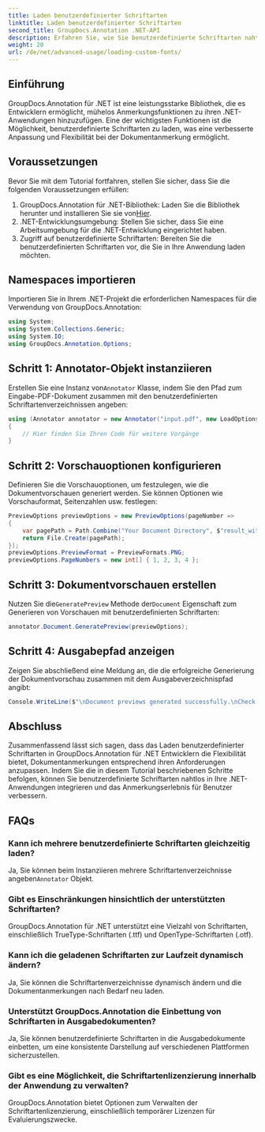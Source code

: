 ```yaml
---
title: Laden benutzerdefinierter Schriftarten
linktitle: Laden benutzerdefinierter Schriftarten
second_title: GroupDocs.Annotation .NET-API
description: Erfahren Sie, wie Sie benutzerdefinierte Schriftarten nahtlos in GroupDocs.Annotation für .NET laden, um Dokumentanmerkungen zu verbessern. Befolgen Sie unsere Schritt-für-Schritt-Anleitung für eine einfache Integration.
weight: 20
url: /de/net/advanced-usage/loading-custom-fonts/
---
```

## Einführung
GroupDocs.Annotation für .NET ist eine leistungsstarke Bibliothek, die es Entwicklern ermöglicht, mühelos Anmerkungsfunktionen zu ihren .NET-Anwendungen hinzuzufügen. Eine der wichtigsten Funktionen ist die Möglichkeit, benutzerdefinierte Schriftarten zu laden, was eine verbesserte Anpassung und Flexibilität bei der Dokumentanmerkung ermöglicht.
## Voraussetzungen
Bevor Sie mit dem Tutorial fortfahren, stellen Sie sicher, dass Sie die folgenden Voraussetzungen erfüllen:
1.  GroupDocs.Annotation für .NET-Bibliothek: Laden Sie die Bibliothek herunter und installieren Sie sie von[Hier](https://releases.groupdocs.com/annotation/net/).
2. .NET-Entwicklungsumgebung: Stellen Sie sicher, dass Sie eine Arbeitsumgebung für die .NET-Entwicklung eingerichtet haben.
3. Zugriff auf benutzerdefinierte Schriftarten: Bereiten Sie die benutzerdefinierten Schriftarten vor, die Sie in Ihre Anwendung laden möchten.

## Namespaces importieren
Importieren Sie in Ihrem .NET-Projekt die erforderlichen Namespaces für die Verwendung von GroupDocs.Annotation:
```csharp
using System;
using System.Collections.Generic;
using System.IO;
using GroupDocs.Annotation.Options;
```
## Schritt 1: Annotator-Objekt instanziieren
 Erstellen Sie eine Instanz von`Annotator` Klasse, indem Sie den Pfad zum Eingabe-PDF-Dokument zusammen mit den benutzerdefinierten Schriftartenverzeichnissen angeben:
```csharp
using (Annotator annotator = new Annotator("input.pdf", new LoadOptions { FontDirectories = new List<string> { Constants.GetFontDirectory() } }))
{
    // Hier finden Sie Ihren Code für weitere Vorgänge
}
```
## Schritt 2: Vorschauoptionen konfigurieren
Definieren Sie die Vorschauoptionen, um festzulegen, wie die Dokumentvorschauen generiert werden. Sie können Optionen wie Vorschauformat, Seitenzahlen usw. festlegen:
```csharp
PreviewOptions previewOptions = new PreviewOptions(pageNumber =>
{
    var pagePath = Path.Combine("Your Document Directory", $"result_with_font_{pageNumber}.png");
    return File.Create(pagePath);
});
previewOptions.PreviewFormat = PreviewFormats.PNG;
previewOptions.PageNumbers = new int[] { 1, 2, 3, 4 };
```
## Schritt 3: Dokumentvorschauen erstellen
 Nutzen Sie die`GeneratePreview` Methode der`Document` Eigenschaft zum Generieren von Vorschauen mit benutzerdefinierten Schriftarten:
```csharp
annotator.Document.GeneratePreview(previewOptions);
```
## Schritt 4: Ausgabepfad anzeigen
Zeigen Sie abschließend eine Meldung an, die die erfolgreiche Generierung der Dokumentvorschau zusammen mit dem Ausgabeverzeichnispfad angibt:
```csharp
Console.WriteLine($"\nDocument previews generated successfully.\nCheck output in {"Your Document Directory"}.");
```

## Abschluss
Zusammenfassend lässt sich sagen, dass das Laden benutzerdefinierter Schriftarten in GroupDocs.Annotation für .NET Entwicklern die Flexibilität bietet, Dokumentanmerkungen entsprechend ihren Anforderungen anzupassen. Indem Sie die in diesem Tutorial beschriebenen Schritte befolgen, können Sie benutzerdefinierte Schriftarten nahtlos in Ihre .NET-Anwendungen integrieren und das Anmerkungserlebnis für Benutzer verbessern.
## FAQs
### Kann ich mehrere benutzerdefinierte Schriftarten gleichzeitig laden?
 Ja, Sie können beim Instanziieren mehrere Schriftartenverzeichnisse angeben`Annotator` Objekt.
### Gibt es Einschränkungen hinsichtlich der unterstützten Schriftarten?
GroupDocs.Annotation für .NET unterstützt eine Vielzahl von Schriftarten, einschließlich TrueType-Schriftarten (.ttf) und OpenType-Schriftarten (.otf).
### Kann ich die geladenen Schriftarten zur Laufzeit dynamisch ändern?
Ja, Sie können die Schriftartenverzeichnisse dynamisch ändern und die Dokumentanmerkungen nach Bedarf neu laden.
### Unterstützt GroupDocs.Annotation die Einbettung von Schriftarten in Ausgabedokumenten?
Ja, Sie können benutzerdefinierte Schriftarten in die Ausgabedokumente einbetten, um eine konsistente Darstellung auf verschiedenen Plattformen sicherzustellen.
### Gibt es eine Möglichkeit, die Schriftartenlizenzierung innerhalb der Anwendung zu verwalten?
GroupDocs.Annotation bietet Optionen zum Verwalten der Schriftartenlizenzierung, einschließlich temporärer Lizenzen für Evaluierungszwecke.